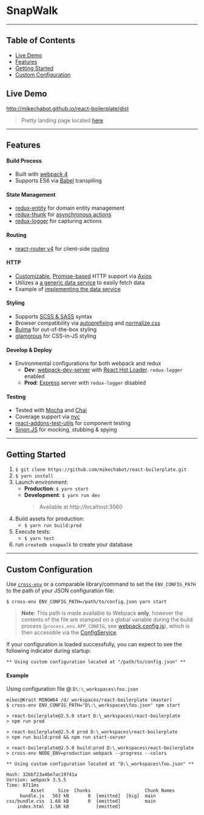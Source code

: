 # SnapWalk

---

## Table of Contents

- [Live Demo](#live-demo)
- [Features](#features)
- [Getting Started](#getting-started)
- [Custom Configuration](#custom-config)

## <a id="live-demo">Live Demo</a>

http://mikechabot.github.io/react-boilerplate/dist

> Pretty landing page located [here](http://mikechabot.github.io/react-boilerplate/)

---

## <a id="features">Features</a>

#### Build Process

- Built with [webpack 4](https://webpack.js.org/configuration/)
- Supports ES6 via [Babel](https://babeljs.io/) transpiling

#### State Management

- [redux-entity](https://github.com/mikechabot/redux-entity) for domain entity management
- [redux-thunk](https://github.com/gaearon/redux-thunk) for [asynchronous actions](https://github.com/mikechabot/react-boilerplate/blob/master/src/redux/actions/thunks.js#L6)
- [redux-logger](https://github.com/theaqua/redux-logger) for capturing actions

#### Routing

- [react-router v4](https://github.com/reactjs/react-router) for client-side [routing](https://github.com/mikechabot/react-boilerplate/blob/master/src/Root.jsx#L5)

#### HTTP

- [Customizable](https://github.com/mikechabot/react-boilerplate/blob/master/src/services/data/ajax-service.js#L8), [Promise-based](https://developer.mozilla.org/en-US/docs/Web/JavaScript/Reference/Global_Objects/Promise) HTTP support via [Axios](https://github.com/mzabriskie/axios)
- Utilizes a [a generic data service](https://github.com/mikechabot/react-boilerplate/blob/master/src/services/data/data-access-service.js#L48) to easily fetch data
- Example of [implementing the data service](https://github.com/mikechabot/react-boilerplate/blob/master/src/services/domain/example-domain-service.js#L17)

#### Styling

- Supports [SCSS & SASS](http://sass-lang.com/) syntax
- Browser compatibility via [autoprefixing](https://github.com/postcss/autoprefixer) and [normalize.css](https://necolas.github.io/normalize.css/)
- [Bulma](https://bulma.io/documentation/overview/start/) for out-of-the-box styling
- [glamorous](https://glamorous.rocks) for CSS-in-JS styling

#### Develop & Deploy

- Environmental configurations for both webpack and redux
  - **Dev**: [webpack-dev-server](https://webpack.js.org/configuration/dev-server/) with [React Hot Loader](http://gaearon.github.io/react-hot-loader/). `redux-logger` enabled
  - **Prod**: [Express](http://expressjs.com/) server with `redux-logger` disabled

#### Testing

- Tested with [Mocha](https://mochajs.org/) and [Chai](http://chaijs.com/)
- Coverage support via [nyc](https://istanbul.js.org)
- [react-addons-test-utils](https://facebook.github.io/react/docs/test-utils.html) for component testing
- [Sinon.JS](http://sinonjs.org/) for mocking, stubbing & spying

---

## <a id="getting-started">Getting Started</a>

1. `$ git clone https://github.com/mikechabot/react-boilerplate.git`
2. `$ yarn install`
3. Launch environment:
   - **Production**: `$ yarn start`
   - **Development**: `$ yarn run dev`
     > Available at http://localhost:3060
4. Build assets for production:
   - `$ yarn run build:prod`
5. Execute tests:
   - `$ yarn test`
6. run `createdb snapwalk` to create your database
---

## <a id="custom-config">Custom Configuration</a>

Use [`cross-env`](https://github.com/kentcdodds/cross-env) or a comparable library/command to set the `ENV_CONFIG_PATH` to the path of your JSON configuration file:

`$ cross-env ENV_CONFIG_PATH=/path/to/config.json yarn start`

> **Note**: This path is made available to Webpack **only**, however the contents of the file are stamped on a global variable during the build process (`process.env.APP_CONFIG`, see [webpack.config.js](https://github.com/mikechabot/react-boilerplate/blob/master/webpack.config.js#L44)), which is then accessible via the [ConfigService](https://github.com/mikechabot/react-boilerplate/blob/master/src/services/common/config-service.js#L8).

If your configuration is loaded successfully, you can expect to see the following indicator during startup:

```
** Using custom configuration located at "/path/to/config.json" **
```

#### Example

Using configuration file @ `D\:\_workspaces\foo.json`

    mikec@Krait MINGW64 /d/_workspaces/react-boilerplate (master)
    $ cross-env ENV_CONFIG_PATH="D\:\_workspaces\foo.json" npm start

    > react-boilerplate@2.5.0 start D:\_workspaces\react-boilerplate
    > npm run prod

    > react-boilerplate@2.5.0 prod D:\_workspaces\react-boilerplate
    > npm run build:prod && npm run start-server

    > react-boilerplate@2.5.0 build:prod D:\_workspaces\react-boilerplate
    > cross-env NODE_ENV=production webpack --progress --colors

    ** Using custom configuration located at "D:\_workspaces\foo.json" **

    Hash: 32bbf23a46e7ac19741a
    Version: webpack 3.5.5
    Time: 8711ms
             Asset     Size  Chunks                    Chunk Names
         bundle.js   563 kB       0  [emitted]  [big]  main
    css/bundle.css  1.68 kB       0  [emitted]         main
        index.html  1.58 kB          [emitted]
